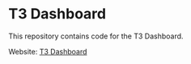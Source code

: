 # T3 Dashboard
This repository contains code for the T3 Dashboard.

Website: [T3 Dashboard](https://tomnetutc.github.io/t3d)
